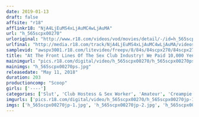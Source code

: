 ```yaml
---
date: 2019-01-13
draft: false
affsite: "r18"
afflinkr18: "NjA4LjEuMS4xLjAuMC4wLjAuMA"
url: "h_565scpx00270"
urloriginal: "http://www.r18.com/videos/vod/movies/detail/-/id=h_565scpx00270"
urlfinal: "http://media.r18.com/track/NjA4LjEuMS4xLjAuMC4wLjAuMA/videos/vod/movies/detail/-/id=h_565scpx00270"
samplevid: "awspv3001.r18.com/litevideo/freepv/8/84s/84scpx270/84scpx270_dmb_w.mp4"
title: "At The Front Lines Of The Sex Club Industry! We Paid 10,000 Yen To This Braless Nip Slipping Whore! While Banging Her From Behind, We Secretly Slipped Off Our Rubbers And Gave Her Some Creampie Raw Footage Sex! vol. 002"
mainimgurl: "pics.r18.com/digital/video/h_565scpx00270/h_565scpx00270ps.jpg"
mainimgs: "h_565scpx00270ps.jpg"
releasedate: "May 11, 2018"
duration: 203
productioncomp: "Scoop"
girls: ['----']
categories: ['Slut', 'Club Hostess & Sex Worker', 'Amateur', 'Creampie', 'Blowjob', 'Hi-Def']
imgurls: ['pics.r18.com/digital/video/h_565scpx00270/h_565scpx00270jp-1.jpg', 'pics.r18.com/digital/video/h_565scpx00270/h_565scpx00270jp-2.jpg', 'pics.r18.com/digital/video/h_565scpx00270/h_565scpx00270jp-3.jpg', 'pics.r18.com/digital/video/h_565scpx00270/h_565scpx00270jp-4.jpg', 'pics.r18.com/digital/video/h_565scpx00270/h_565scpx00270jp-5.jpg', 'pics.r18.com/digital/video/h_565scpx00270/h_565scpx00270jp-6.jpg', 'pics.r18.com/digital/video/h_565scpx00270/h_565scpx00270jp-7.jpg', 'pics.r18.com/digital/video/h_565scpx00270/h_565scpx00270jp-8.jpg', 'pics.r18.com/digital/video/h_565scpx00270/h_565scpx00270jp-9.jpg', 'pics.r18.com/digital/video/h_565scpx00270/h_565scpx00270jp-10.jpg', 'pics.r18.com/digital/video/h_565scpx00270/h_565scpx00270jp-11.jpg', 'pics.r18.com/digital/video/h_565scpx00270/h_565scpx00270jp-12.jpg', 'pics.r18.com/digital/video/h_565scpx00270/h_565scpx00270jp-13.jpg', 'pics.r18.com/digital/video/h_565scpx00270/h_565scpx00270jp-14.jpg', 'pics.r18.com/digital/video/h_565scpx00270/h_565scpx00270jp-15.jpg', 'pics.r18.com/digital/video/h_565scpx00270/h_565scpx00270jp-16.jpg', 'pics.r18.com/digital/video/h_565scpx00270/h_565scpx00270jp-17.jpg', 'pics.r18.com/digital/video/h_565scpx00270/h_565scpx00270jp-18.jpg', 'pics.r18.com/digital/video/h_565scpx00270/h_565scpx00270jp-19.jpg', 'pics.r18.com/digital/video/h_565scpx00270/h_565scpx00270jp-20.jpg']
imgs: ['h_565scpx00270jp-1.jpg', 'h_565scpx00270jp-2.jpg', 'h_565scpx00270jp-3.jpg', 'h_565scpx00270jp-4.jpg', 'h_565scpx00270jp-5.jpg', 'h_565scpx00270jp-6.jpg', 'h_565scpx00270jp-7.jpg', 'h_565scpx00270jp-8.jpg', 'h_565scpx00270jp-9.jpg', 'h_565scpx00270jp-10.jpg', 'h_565scpx00270jp-11.jpg', 'h_565scpx00270jp-12.jpg', 'h_565scpx00270jp-13.jpg', 'h_565scpx00270jp-14.jpg', 'h_565scpx00270jp-15.jpg', 'h_565scpx00270jp-16.jpg', 'h_565scpx00270jp-17.jpg', 'h_565scpx00270jp-18.jpg', 'h_565scpx00270jp-19.jpg', 'h_565scpx00270jp-20.jpg']
---
```


